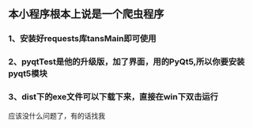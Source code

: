 ## 本小程序根本上说是一个爬虫程序
### 1、安装好requests库tansMain即可使用
### 2、pyqtTest是他的升级版，加了界面，用的PyQt5,所以你要安装pyqt5模块
### 3、dist下的exe文件可以下载下来，直接在win下双击运行
应该没什么问题了，有的话找我
